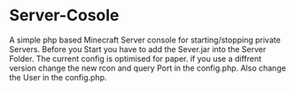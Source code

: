 # Server-Cosole
A simple php based Minecraft Server console for starting/stopping private Servers.
Before you Start you have to add the Sever.jar into the Server Folder. The current config is optimised for paper. if you use a diffrent version change the new rcon and query Port in the config.php. Also change the User in the config.php.

